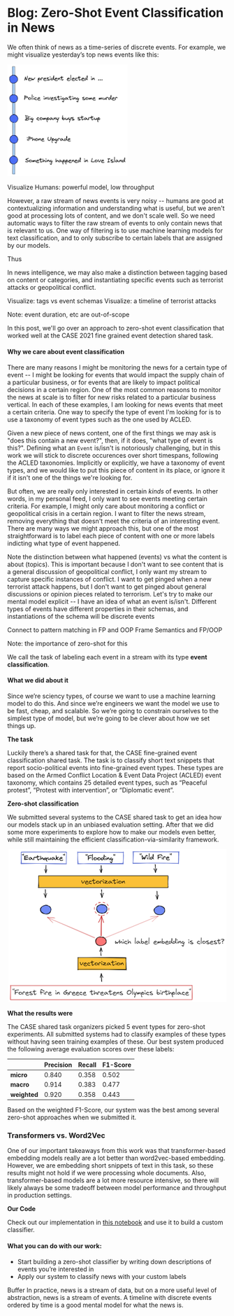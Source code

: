 # Blog: Zero-Shot Event Classification in News

We often think of news as a time-series of discrete events. For example, we might visualize yesterday’s top news events like this:

<img src="../diagrams/news-events.png" alt="drawing" width="275"/>


Visualize Humans: powerful model, low throughput

However, a raw stream of news events is very noisy -- humans are good at contextualizing information and understanding what is useful, but we aren't good at processing lots of content, and we don't scale well. So we need automatic ways to filter the raw stream of events to only contain news that is relevant to us. One way of filtering is to use machine learning models for text classification, and to only subscribe to certain labels that are assigned by our models.


Thus

In news intelligence, we may also make a distinction between tagging based on content or categories, and instantiating specific events such as terrorist attacks or geopolitical conflict. 


Visualize: tags vs event schemas
Visualize: a timeline of terrorist attacks 

Note: event duration, etc are out-of-scope

In this post, we'll go over an approach to zero-shot event classification that worked well at the CASE 2021 fine grained event detection shared task. 


#### Why we care about event classification

There are many reasons I might be monitoring the news for a certain type of event -- I might be looking for events that would impact the supply chain of a particular business, or for events that are likely to impact political decisions in a certain region. One of the most common reasons to monitor the news at scale is to filter for new risks related to a particular business vertical. In each of these examples, I am looking for news events that meet a certain criteria. One way to specify the type of event I'm looking for is to use a taxonomy of event types such as the one used by ACLED. 

Given a new piece of news content, one of the first things we may ask is "does this contain a new event?", then, if it does, "what type of event is this?". Defining what an `Event` is/isn't is notoriously challenging, but in this work we will stick to discrete occurences over short timespans, following the ACLED taxonomies. Implicitly or explicitly, we have a taxonomy of event types, and we would like to put this piece of content in its place, or ignore it if it isn't one of the things we're looking for.



But often, we are really only interested in certain _kinds_ of events. In other words, in my personal feed, I only want to see events meeting certain criteria. For example, I might only care about monitoring a conflict or geopolitical crisis in a certain region. I want to filter the news stream, removing everything that doesn't meet the criteria of an interesting event. There are many ways we might approach this, but one of the most straightforward is to label each piece of content with one or more labels indicting what type of event happened.

Note the distinction between what happened (events) vs what the content is about (topics). This is important because I don't want to see content that is a general discussion of geopolitical conflict, I only want my stream to capture specific instances of conflict. I want to get pinged when a new terrorist attack happens, but I don't want to get pinged about general discussions or opinion pieces related to terrorism. Let's try to make our mental model explicit -- I have an idea of what an event is/isn't. Different types of events have different properties in their schemas, and instantiations of the schema will be discrete events

Connect to pattern matching in FP and OOP
Frame Semantics and FP/OOP

Note: the importance of zero-shot for this

We call the task of labeling each event in a stream with its type **event classification**.

#### What we did about it

Since we’re sciency types, of course we want to use a machine learning model to do this. And since we’re engineers we want the model we use to be fast, cheap, and scalable. So we’re going to constrain ourselves to the simplest type of model, but we’re going to be clever about how we set things up.

**The task**

Luckily there’s a shared task for that, the CASE fine-grained event classification shared task. The task is to classify short text snippets that report socio-political events into fine-grained event types. These types are based on the Armed Conflict Location & Event Data Project (ACLED) event taxonomy, which contains 25 detailed event types, such as “Peaceful protest”, “Protest with intervention”, or “Diplomatic event”.

**Zero-shot classification**

We submitted several systems to the CASE shared task to get an idea how our models stack up in an unbiased evaluation setting. After that we did some more experiments to explore how to make our models even better, while still maintaining the efficient classification-via-similarity framework.

<div style="text-align:center"><img src="../diagrams/zero-shot-baseline.png" alt="drawing" width="500"/></div>

**What the results were**

The CASE shared task organizers picked 5 event types for zero-shot experiments. All submitted systems had to classify examples of these types without having seen training examples of these. Our best system produced the following average evaluation scores over these labels:

|          | Precision | Recall | F1-Score |
|----------|-----------|--------|-----------|
| **micro**    | 0.840     | 0.358  | 0.502     |
| **macro**    | 0.914     | 0.383  | 0.477     |
| **weighted** | 0.920     | 0.358  | 0.443     |

Based on the weighted F1-Score, our system was the best among several zero-shot approaches when we submitted it.

### Transformers vs. Word2Vec

One of our important takeaways from this work was that transformer-based embedding models really are a lot better than word2vec-based embedding. However, we are embedding short snippets of text in this task, so these results might not hold if we were processing whole documents. Also, transformer-based models are a lot more resource intensive, so there will likely always be some tradeoff between model performance and throughput in production settings. 


**Our Code**

Check out our implementation in [this notebook](../notebooks/SentenceTransformers-ZeroShot-Baseline.ipynb) and use it to build a custom classifier.

#### What you can do with our work:

* Start building a zero-shot classifier by writing down descriptions of events you’re interested in
* Apply our system to classify news with your custom labels


Buffer
In practice, news is a stream of data, but on a more useful level of abstraction, news is a stream of events. A timeline with discrete events ordered by time is a  good mental model for what the news is. 

